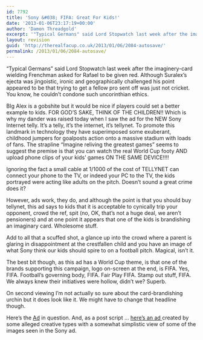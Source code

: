 ```yaml
---
id: 7792
title: 'Sony &#038; FIFA: Great For Kids!'
date: '2013-01-06T23:17:19+00:00'
author: 'Damon Threadgold'
excerpt: '"Typical Germans" said Lord Stopwatch last week after the imaginery-card wielding Frenchman asked for Rafael to be given red. Although Suralex''s ejecta was jingoistic, ironic and geographically challenged ...'
layout: revision
guid: 'http://therealfacup.co.uk/2013/01/06/2084-autosave/'
permalink: /2013/01/06/2084-autosave/
---
```


“Typical Germans” said Lord Stopwatch last week after the imaginery-card wielding Frenchman asked for Rafael to be given red. Although Suralex’s ejecta was jingoistic, ironic and geographically challenged his point appeared to be that trying to get a fellow pro sent off was just not cricket. You know, he couldn’t condone such uncorinthian ethics.

BIg Alex is a gobshite but it would be nice if players could set a better example to kids. FOR GOD’S SAKE, THINK OF THE CHILDREN!! Which is why my dander was raised today when I saw the ad for the NEW Sony Internet telly. It’s a telly, it’s the internet, it’s tellynet. To promote this landmark in technology they have superimposed some exuberant, childhood jumpers for goalposts action onto a massive stadium with loads of fans. The strapline “Imagine reliving the greatest games” seems to suggest the premise is that you can watch the real World Cup footy AND upload phone clips of your kids’ games ON THE SAME DEVICE!!!!

Ignoring the fact a small cable at 1/1000 of the cost of TELLYNET can connect your phone to the TV, or indeed your PC to the TV, the kids portrayed were acting like adults on the pitch. Doesn’t sound a great crime does it?

However, ads work, they do, and although the point is that you should buy tellynet, this ad says to kids that it is acceptable to cynically trip your opponent, crowd the ref, spit (no, OK, that’s not a huge deal, we aren’t pensioners) and at one point it appears that one of the kids is brandishing an imaginary card. Wholesome stuff.

Add to all that a scuffed shot, a glance up into the crowd where a parent is glaring in disappointment at the crestfallen child and you have an image of what Sony think our kids should spire to on a football pitch. Magical, isn’t it.

The best bit though, as this ad has a World Cup theme, is that one of the brands supporting this campaign, logo on-screen at the end, is FIFA. Yes, FIFA. Football’s governing body, FIFA. Fair Play FIFA. Stamp out stuff, FIFA. We always knew their initiatives were hollow, didn’t we? Superb.

On second viewing I’m not actually so sure about the card-brandishing urchin but it does look like it. We might have to change that headline though.

Here’s the [Ad](http://www.youtube.com/watch?v=9OaZIdvYbhU) in question. And, as a post script … [here’s an ad ](http://creativity-online.com/work/keep-footy-beautiful-respect-football/23335)created by some alleged creative types with a somewhat simplistic view of some of the images seen in the Sony ad.